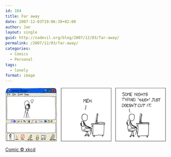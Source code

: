 ```yaml
---
id: 184
title: Far away
date: 2007-12-03T19:06:39+02:00
author: Jan
layout: single
guid: http://sadevil.org/blog/2007/12/03/far-away/
permalink: /2007/12/03/far-away/
categories:
  - Comics
  - Personal
tags:
  - lonely
format: image
---
```


[![Far Away][img]][url]

[Comic &copy; xkcd](http://www.xkcd.com/352/)

[url]: http://www.xkcd.com/352/
[img]: /assets/images/2005/11/far_away-sm.png
